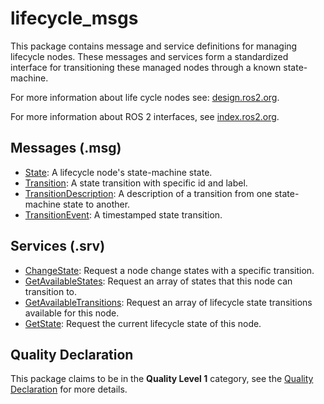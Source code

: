 # lifecycle_msgs
This package contains message and service definitions for managing lifecycle nodes.
These messages and services form a standardized interface for transitioning these
managed nodes through a known state-machine.

For more information about life cycle nodes see: [design.ros2.org](http://design.ros2.org/articles/node_lifecycle.html).

For more information about ROS 2 interfaces, see [index.ros2.org](https://index.ros.org/doc/ros2/Concepts/About-ROS-Interfaces/).

## Messages (.msg)
* [State](msg/State.msg): A lifecycle node's state-machine state.
* [Transition](msg/Transition.msg): A state transition with specific id and label.
* [TransitionDescription](msg/TransitionDescription.msg): A description of a transition from one state-machine state to another.
* [TransitionEvent](msg/TransitionEvent.msg): A timestamped state transition.

## Services (.srv)
* [ChangeState](srv/ChangeState.srv): Request a node change states with a specific transition.
* [GetAvailableStates](srv/GetAvailableStates.srv): Request an array of states that this node can transition to.
* [GetAvailableTransitions](srv/GetAvailableTransitions.srv): Request an array of lifecycle state transitions available for this node.
* [GetState](srv/GetState.srv): Request the current lifecycle state of this node.

## Quality Declaration
This package claims to be in the **Quality Level 1** category, see the [Quality Declaration](QUALITY_DECLARATION.md) for more details.